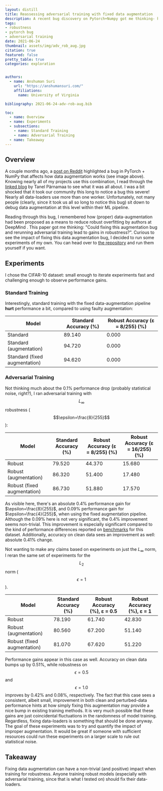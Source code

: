 ```yaml
---
layout: distill
title: Reassessing adversarial training with fixed data augmentation
description: A recent bug discovery on Pytorch+Numpy got me thinking- how much does this bug impact adversarial robustness?
tags:
- robustness
- pytorch bug
- adversarial training
date: 2021-06-24
thumbnail: assets/img/adv_rob_aug.jpg
citation: true
featured: false
pretty_table: true
categories: exploration


authors:
  - name: Anshuman Suri
    url: "https://anshumansuri.com/"
    affiliations:
      name: University of Virginia

bibliography: 2021-06-24-adv-rob-aug.bib

toc:
  - name: Overview
  - name: Experiments
  - subsections:
    - name: Standard Training
    - name: Adversarial Training
  - name: Takeaway
---
```


## Overview

A couple months ago, a [post on Reddit](https://www.reddit.com/r/MachineLearning/comments/mocpgj/p_using_pytorch_numpy_a_bug_that_plagues/) highlighted a bug in PyTorch + NumPy that affects how data augmentation works (see image above). Knowing nearly all of my projects use this combination, I read through the [linked blog](https://tanelp.github.io/posts/a-bug-that-plagues-thousands-of-open-source-ml-projects/) by Tanel Pärnamaa to see what it was all about. I was a bit shocked that it took our community this long to notice a bug this severe! Nearly all data-loaders use more than one worker. Unfortunately, not many people (clearly, since it took us all so long to notice this bug) sit down to debug data augmentation at this level within their ML pipeline.

Reading through this bug, I remembered how (proper) data-augmentation had been proposed as a means to reduce robust overfitting by authors at DeepMind <d-cite key="rebuffi2021fixing"> </d-cite>. This paper got me thinking: "Could fixing this augmentation bug and rerunning adversarial training lead to gains in robustness?". Curious to see the impact of fixing this data augmentation bug, I decided to run some experiments of my own. You can head over to [the repository](https://github.com/iamgroot42/aug_robust_blogpost) and run them yourself if you want.

## Experiments

I chose the CIFAR-10 dataset: small enough to iterate experiments fast and challenging enough to observe performance gains.

### Standard Training

Interestingly, standard training with the fixed data-augmentation pipeline **hurt** performance a bit, compared to using faulty augmentation:

| Model | Standard Accuracy (%) | Robust Accuracy (ε = 8/255) (%) |
| ----------- | ----------- | ----------- |
| Standard | 89.140 | 0.000 |
| Standard (augmentation) | 94.720 | 0.000 |
| Standard (fixed augmentation) | 94.620 | 0.000 |

### Adversarial Training

Not thinking much about the 0.1% performance drop (probably statistical noise, right?), I ran adversarial training with $$L_\infty$$ robustness ($$\epsilon=\frac{8}{255}$$):

| Model | Standard Accuracy (%) | Robust Accuracy (ε = 8/255) (%) | Robust Accuracy (ε = 16/255) (%) |
| ----------- | ----------- | ----------- | ----------- |
| Robust | 79.520 | 44.370 | 15.680 |
| Robust (augmentation) | 86.320 | 51.400 | 17.480 |
| Robust (fixed augmentation) | 86.730 | 51.880 | 17.570 |

As visible here, there's an absolute 0.4% performance gain for $\epsilon=\frac{8}{255}$, and 0.09% performance gain for $\epsilon=\frac{4}{255}$, when using the fixed augmentation pipeline. Although the 0.09% here is not very significant, the 0.4% improvement seems non-trivial. This improvement is especially significant compared to the kind of performance differences reported on [benchmarks](https://robustbench.github.io/#div_cifar10_Linf_heading) for this dataset. Additionally, accuracy on clean data sees an improvement as well: absolute 0.41% change.

Not wanting to make any claims based on experiments on just the $L_\infty$ norm, I reran the same set of experiments for the $$L_2$$ norm ($$\epsilon=1$$).

| Model | Standard Accuracy (%) | Robust Accuracy (%), ε = 0.5 | Robust Accuracy (%), ε = 1 |
| ----------- | ----------- | ----------- | ----------- |
| Robust | 78.190 | 61.740 | 42.830 |
| Robust (augmentation) | 80.560 | 67.200 | 51.140 |
| Robust (fixed augmentation) | 81.070 | 67.620 | 51.220 |

Performance gains appear in this case as well. Accuracy on clean data bumps up by 0.51%, while robustness on $$\epsilon=0.5$$ and $$\epsilon=1.0$$ improves by 0.42% and 0.08%, respectively. The fact that this case sees a consistent, albeit small, improvement in both clean and perturbed-data performance hints at how simply fixing this augmentation may provide a nice bump in existing training methods. It is very much possible that these gains are just coincidental fluctuations in the randomness of model training. Regardless, fixing data-loaders is something that should be done anyway. The goal of these experiments was to try and quantify the impact of improper augmentation. It would be great if someone with sufficient resources could run these experiments on a larger scale to rule out statistical noise.

## Takeaway

Fixing data augmentation can have a non-trivial (and positive) impact when training for robustness. Anyone training robust models (especially with adversarial training, since that is what I tested on) should fix their data-loaders.
